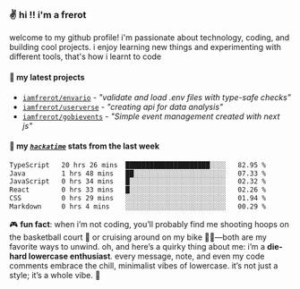 ### ✌️ hi !! i'm a frerot

welcome to my github profile! i'm passionate about technology, coding, and
building cool projects. i enjoy learning new things and experimenting with
different tools, that's how i learnt to code

#### 🚀 my latest projects

- [`iamfrerot/envario`](https://github.com/iamfrerot/envario) - _"validate and
  load .env files with type-safe checks"_
- [`iamfrerot/userverse`](https://github.com/iamfrerot/userverse) - _"creating api for
  data analysis"_
- [`iamfrerot/gobievents`](https://github.com/iamfrerot/gobievents) - _"Simple
  event management created with next js"_

#### 📡 my [_`hackatime`_](https://waka.hackclub.com) stats from the last week

<!--START_SECTION:waka-->

```txt
TypeScript   20 hrs 26 mins  █████████████████████░░░░   82.95 %
Java         1 hrs 48 mins   ██░░░░░░░░░░░░░░░░░░░░░░░   07.33 %
JavaScript   0 hrs 34 mins   █░░░░░░░░░░░░░░░░░░░░░░░░   02.32 %
React        0 hrs 33 mins   █░░░░░░░░░░░░░░░░░░░░░░░░   02.26 %
CSS          0 hrs 29 mins   ░░░░░░░░░░░░░░░░░░░░░░░░░   01.94 %
Markdown     0 hrs 4 mins    ░░░░░░░░░░░░░░░░░░░░░░░░░   00.29 %
```

<!--END_SECTION:waka-->

🎮 **fun fact**: when i’m not coding, you’ll probably find me shooting hoops on
the basketball court 🏀 or cruising around on my bike 🚴‍♂️—both are my favorite
ways to unwind. oh, and here’s a quirky thing about me: i’m a **die-hard
lowercase enthusiast**. every message, note, and even my code comments embrace
the chill, minimalist vibes of lowercase. it’s not just a style; it’s a whole
vibe. 🤘
